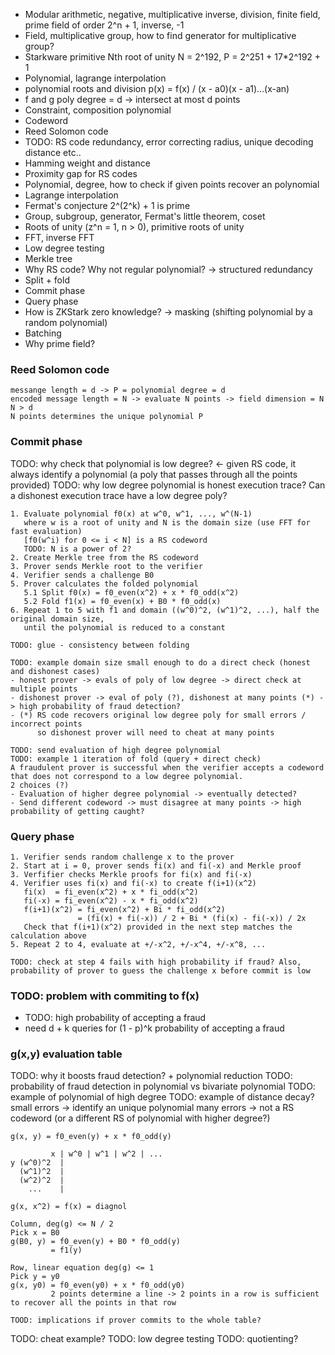 - Modular arithmetic, negative, multiplicative inverse, division, finite field, prime field of order 2^n + 1, inverse, -1
- Field, multiplicative group, how to find generator for multiplicative group?
- Starkware primitive Nth root of unity N = 2^192, P = 2^251 + 17*2^192 + 1
- Polynomial, lagrange interpolation
- polynomial roots and division p(x) = f(x) / (x - a0)(x - a1)...(x-an)
- f and g poly degree = d -> intersect at most d points
- Constraint, composition polynomial
- Codeword
- Reed Solomon code
- TODO: RS code redundancy, error correcting radius, unique decoding distance etc..
- Hamming weight and distance
- Proximity gap for RS codes
- Polynomial, degree, how to check if given points recover an polynomial
- Lagrange interpolation
- Fermat's conjecture 2^(2^k) + 1 is prime
- Group, subgroup, generator, Fermat's little theorem, coset
- Roots of unity (z^n = 1, n > 0), primitive roots of unity
- FFT, inverse FFT
- Low degree testing
- Merkle tree
- Why RS code? Why not regular polynomial? -> structured redundancy
- Split + fold
- Commit phase
- Query phase
- How is ZKStark zero knowledge? -> masking (shifting polynomial by a random polynomial)
- Batching
- Why prime field?

### Reed Solomon code
```
messange length = d -> P = polynomial degree = d
encoded message length = N -> evaluate N points -> field dimension = N
N > d
N points determines the unique polynomial P
```

### Commit phase

TODO: why check that polynomial is low degree? <- given RS code, it always identify a polynomial (a poly that passes through all the points provided)
TODO: why low degree polynomial is honest execution trace? Can a dishonest execution trace have a low degree poly?

```
1. Evaluate polynomial f0(x) at w^0, w^1, ..., w^(N-1)
   where w is a root of unity and N is the domain size (use FFT for fast evaluation)
   [f0(w^i) for 0 <= i < N] is a RS codeword
   TODO: N is a power of 2?
2. Create Merkle tree from the RS codeword
3. Prover sends Merkle root to the verifier
4. Verifier sends a challenge B0
5. Prover calculates the folded polynomial
   5.1 Split f0(x) = f0_even(x^2) + x * f0_odd(x^2)
   5.2 Fold f1(x) = f0_even(x) + B0 * f0_odd(x)
6. Repeat 1 to 5 with f1 and domain ((w^0)^2, (w^1)^2, ...), half the original domain size,
   until the polynomial is reduced to a constant
```

```
TODO: glue - consistency between folding
```

```
TODO: example domain size small enough to do a direct check (honest and dishonest cases)
- honest prover -> evals of poly of low degree -> direct check at multiple points
- dishonest prover -> eval of poly (?), dishonest at many points (*) -> high probability of fraud detection?
- (*) RS code recovers original low degree poly for small errors / incorrect points
      so dishonest prover will need to cheat at many points
```

```
TODO: send evaluation of high degree polynomial
TODO: example 1 iteration of fold (query + direct check)
A fraudulent prover is successful when the verifier accepts a codeword that does not correspond to a low degree polynomial.
2 choices (?)
- Evaluation of higher degree polynomial -> eventually detected?
- Send different codeword -> must disagree at many points -> high probability of getting caught?
```
### Query phase

```
1. Verifier sends random challenge x to the prover
2. Start at i = 0, prover sends fi(x) and fi(-x) and Merkle proof
3. Verfifier checks Merkle proofs for fi(x) and fi(-x)
4. Verifier uses fi(x) and fi(-x) to create f(i+1)(x^2)
   fi(x)  = fi_even(x^2) + x * fi_odd(x^2)
   fi(-x) = fi_even(x^2) - x * fi_odd(x^2)
   f(i+1)(x^2) = fi_even(x^2) + Bi * fi_odd(x^2)
               = (fi(x) + fi(-x)) / 2 + Bi * (fi(x) - fi(-x)) / 2x
   Check that f(i+1)(x^2) provided in the next step matches the calculation above
5. Repeat 2 to 4, evaluate at +/-x^2, +/-x^4, +/-x^8, ...

TODO: check at step 4 fails with high probability if fraud? Also, probability of prover to guess the challenge x before commit is low
```

### TODO: problem with commiting to f(x)
- TODO: high probability of accepting a fraud
- need d + k queries for (1 - p)^k probability of accepting a fraud

### g(x,y) evaluation table
TODO: why it boosts fraud detection? + polynomial reduction
TODO: probability of fraud detection in polynomial vs bivariate polynomial
TODO: example of polynomial of high degree
TODO: example of distance decay?
small errors -> identify an unique polynomial
many errors -> not a RS codeword (or a different RS of polynomial with higher degree?)

```
g(x, y) = f0_even(y) + x * f0_odd(y)

         x | w^0 | w^1 | w^2 | ...
y (w^0)^2  |
  (w^1)^2  |
  (w^2)^2  |
    ...    |

g(x, x^2) = f(x) = diagnol

Column, deg(g) <= N / 2
Pick x = B0
g(B0, y) = f0_even(y) + B0 * f0_odd(y) 
         = f1(y)

Row, linear equation deg(g) <= 1
Pick y = y0
g(x, y0) = f0_even(y0) + x * f0_odd(y0) 
         2 points determine a line -> 2 points in a row is sufficient to recover all the points in that row

TOOD: implications if prover commits to the whole table?
```

TODO: cheat example?
TODO: low degree testing
TODO: quotienting?










































